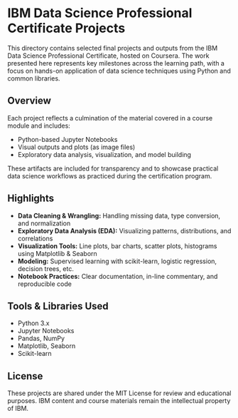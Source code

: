 # IBM Data Science Professional Certificate Projects

This directory contains selected final projects and outputs from the IBM Data Science Professional Certificate, hosted on Coursera. The work presented here represents key milestones across the learning path, with a focus on hands-on application of data science techniques using Python and common libraries.

## Overview

Each project reflects a culmination of the material covered in a course module and includes:
- Python-based Jupyter Notebooks
- Visual outputs and plots (as image files)
- Exploratory data analysis, visualization, and model building

These artifacts are included for transparency and to showcase practical data science workflows as practiced during the certification program.

## Highlights

- **Data Cleaning & Wrangling:** Handling missing data, type conversion, and normalization
- **Exploratory Data Analysis (EDA):** Visualizing patterns, distributions, and correlations
- **Visualization Tools:** Line plots, bar charts, scatter plots, histograms using Matplotlib & Seaborn
- **Modeling:** Supervised learning with scikit-learn, logistic regression, decision trees, etc.
- **Notebook Practices:** Clear documentation, in-line commentary, and reproducible code

## Tools & Libraries Used

- Python 3.x
- Jupyter Notebooks
- Pandas, NumPy
- Matplotlib, Seaborn
- Scikit-learn

## License

These projects are shared under the MIT License for review and educational purposes. IBM content and course materials remain the intellectual property of IBM.
